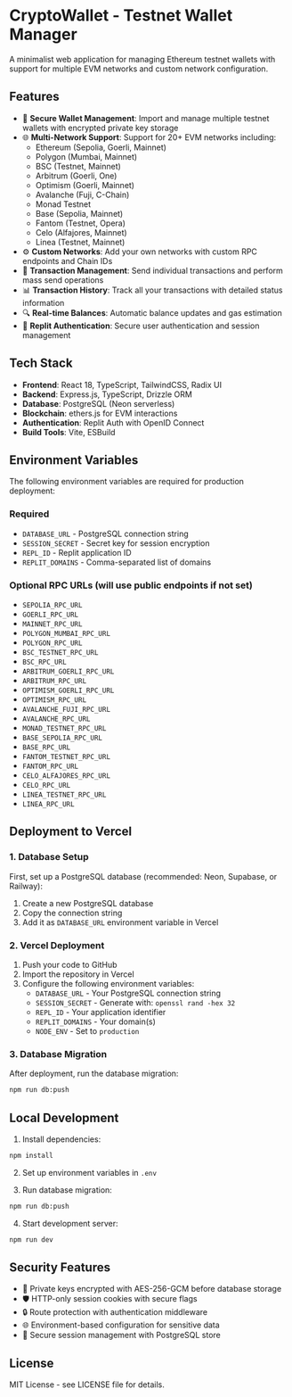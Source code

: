 # CryptoWallet - Testnet Wallet Manager

A minimalist web application for managing Ethereum testnet wallets with support for multiple EVM networks and custom network configuration.

## Features

- 🔐 **Secure Wallet Management**: Import and manage multiple testnet wallets with encrypted private key storage
- 🌐 **Multi-Network Support**: Support for 20+ EVM networks including:
  - Ethereum (Sepolia, Goerli, Mainnet)
  - Polygon (Mumbai, Mainnet)
  - BSC (Testnet, Mainnet)
  - Arbitrum (Goerli, One)
  - Optimism (Goerli, Mainnet)
  - Avalanche (Fuji, C-Chain)
  - Monad Testnet
  - Base (Sepolia, Mainnet)
  - Fantom (Testnet, Opera)
  - Celo (Alfajores, Mainnet)
  - Linea (Testnet, Mainnet)
- ⚙️ **Custom Networks**: Add your own networks with custom RPC endpoints and Chain IDs
- 💸 **Transaction Management**: Send individual transactions and perform mass send operations
- 📊 **Transaction History**: Track all your transactions with detailed status information
- 🔍 **Real-time Balances**: Automatic balance updates and gas estimation
- 🔐 **Replit Authentication**: Secure user authentication and session management

## Tech Stack

- **Frontend**: React 18, TypeScript, TailwindCSS, Radix UI
- **Backend**: Express.js, TypeScript, Drizzle ORM
- **Database**: PostgreSQL (Neon serverless)
- **Blockchain**: ethers.js for EVM interactions
- **Authentication**: Replit Auth with OpenID Connect
- **Build Tools**: Vite, ESBuild

## Environment Variables

The following environment variables are required for production deployment:

### Required
- `DATABASE_URL` - PostgreSQL connection string
- `SESSION_SECRET` - Secret key for session encryption
- `REPL_ID` - Replit application ID
- `REPLIT_DOMAINS` - Comma-separated list of domains

### Optional RPC URLs (will use public endpoints if not set)
- `SEPOLIA_RPC_URL`
- `GOERLI_RPC_URL`
- `MAINNET_RPC_URL`
- `POLYGON_MUMBAI_RPC_URL`
- `POLYGON_RPC_URL`
- `BSC_TESTNET_RPC_URL`
- `BSC_RPC_URL`
- `ARBITRUM_GOERLI_RPC_URL`
- `ARBITRUM_RPC_URL`
- `OPTIMISM_GOERLI_RPC_URL`
- `OPTIMISM_RPC_URL`
- `AVALANCHE_FUJI_RPC_URL`
- `AVALANCHE_RPC_URL`
- `MONAD_TESTNET_RPC_URL`
- `BASE_SEPOLIA_RPC_URL`
- `BASE_RPC_URL`
- `FANTOM_TESTNET_RPC_URL`
- `FANTOM_RPC_URL`
- `CELO_ALFAJORES_RPC_URL`
- `CELO_RPC_URL`
- `LINEA_TESTNET_RPC_URL`
- `LINEA_RPC_URL`

## Deployment to Vercel

### 1. Database Setup
First, set up a PostgreSQL database (recommended: Neon, Supabase, or Railway):

1. Create a new PostgreSQL database
2. Copy the connection string
3. Add it as `DATABASE_URL` environment variable in Vercel

### 2. Vercel Deployment
1. Push your code to GitHub
2. Import the repository in Vercel
3. Configure the following environment variables:
   - `DATABASE_URL` - Your PostgreSQL connection string
   - `SESSION_SECRET` - Generate with: `openssl rand -hex 32`
   - `REPL_ID` - Your application identifier
   - `REPLIT_DOMAINS` - Your domain(s)
   - `NODE_ENV` - Set to `production`

### 3. Database Migration
After deployment, run the database migration:
```bash
npm run db:push
```

## Local Development

1. Install dependencies:
```bash
npm install
```

2. Set up environment variables in `.env`

3. Run database migration:
```bash
npm run db:push
```

4. Start development server:
```bash
npm run dev
```

## Security Features

- 🔐 Private keys encrypted with AES-256-GCM before database storage
- 🛡️ HTTP-only session cookies with secure flags
- 🔒 Route protection with authentication middleware
- 🌐 Environment-based configuration for sensitive data
- 🔑 Secure session management with PostgreSQL store

## License

MIT License - see LICENSE file for details.